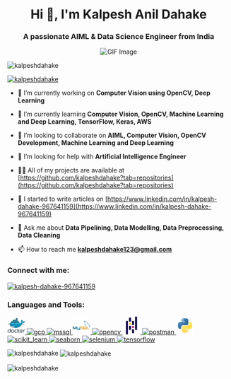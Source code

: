 <h1 align="center">Hi 👋, I'm Kalpesh Anil Dahake</h1>
<h3 align="center">A passionate AIML & Data Science Engineer from India</h3>

<p align="center">
  <img src="https://miro.medium.com/v2/resize:fit:800/1*ubde-Fkr9MeohJo0EuqQNQ.gif" alt="GIF Image">
</p>

<p align="left"> <img src="https://komarev.com/ghpvc/?username=kalpeshdahake&label=Profile%20views&color=0e75b6&style=flat" alt="kalpeshdahake" /> </p>

<p align="left"> <a href="https://github.com/ryo-ma/github-profile-trophy"><img src="https://github-profile-trophy.vercel.app/?username=kalpeshdahake" alt="kalpeshdahake" /></a> </p>

- 🔭 I’m currently working on **Computer Vision using OpenCV, Deep Learning**

- 🌱 I’m currently learning **Computer Vision, OpenCV, Machine Learning and Deep Learning, TensorFlow, Keras, AWS**

- 👯 I’m looking to collaborate on **AIML, Computer Vision, OpenCV Development, Machine Learning and Deep Learning**

- 🤝 I’m looking for help with **Artificial Intelligence Engineer**

- 👨‍💻 All of my projects are available at [https://github.com/kalpeshdahake?tab=repositories](https://github.com/kalpeshdahake?tab=repositories)

- 📝 I started to write articles on [https://www.linkedin.com/in/kalpesh-dahake-967641159](https://www.linkedin.com/in/kalpesh-dahake-967641159)

- 💬 Ask me about **Data Pipelining, Data Modelling, Data Preprocessing, Data Cleaning**

- 📫 How to reach me **kalpeshdahake123@gmail.com**

<h3 align="left">Connect with me:</h3>
<p align="left">
<a href="https://linkedin.com/in/kalpesh-dahake-967641159" target="blank"><img align="center" src="https://raw.githubusercontent.com/rahuldkjain/github-profile-readme-generator/master/src/images/icons/Social/linked-in-alt.svg" alt="kalpesh-dahake-967641159" height="30" width="40" /></a>
</p>

<h3 align="left">Languages and Tools:</h3>
<p align="left"> <a href="https://www.docker.com/" target="_blank" rel="noreferrer"> <img src="https://raw.githubusercontent.com/devicons/devicon/master/icons/docker/docker-original-wordmark.svg" alt="docker" width="40" height="40"/> </a> <a href="https://cloud.google.com" target="_blank" rel="noreferrer"> <img src="https://www.vectorlogo.zone/logos/google_cloud/google_cloud-icon.svg" alt="gcp" width="40" height="40"/> </a> <a href="https://www.microsoft.com/en-us/sql-server" target="_blank" rel="noreferrer"> <img src="https://www.svgrepo.com/show/303229/microsoft-sql-server-logo.svg" alt="mssql" width="40" height="40"/> </a> <a href="https://www.mysql.com/" target="_blank" rel="noreferrer"> <img src="https://raw.githubusercontent.com/devicons/devicon/master/icons/mysql/mysql-original-wordmark.svg" alt="mysql" width="40" height="40"/> </a> <a href="https://opencv.org/" target="_blank" rel="noreferrer"> <img src="https://www.vectorlogo.zone/logos/opencv/opencv-icon.svg" alt="opencv" width="40" height="40"/> </a> <a href="https://pandas.pydata.org/" target="_blank" rel="noreferrer"> <img src="https://raw.githubusercontent.com/devicons/devicon/2ae2a900d2f041da66e950e4d48052658d850630/icons/pandas/pandas-original.svg" alt="pandas" width="40" height="40"/> </a> <a href="https://postman.com" target="_blank" rel="noreferrer"> <img src="https://www.vectorlogo.zone/logos/getpostman/getpostman-icon.svg" alt="postman" width="40" height="40"/> </a> <a href="https://www.python.org" target="_blank" rel="noreferrer"> <img src="https://raw.githubusercontent.com/devicons/devicon/master/icons/python/python-original.svg" alt="python" width="40" height="40"/> </a> <a href="https://scikit-learn.org/" target="_blank" rel="noreferrer"> <img src="https://upload.wikimedia.org/wikipedia/commons/0/05/Scikit_learn_logo_small.svg" alt="scikit_learn" width="40" height="40"/> </a> <a href="https://seaborn.pydata.org/" target="_blank" rel="noreferrer"> <img src="https://seaborn.pydata.org/_images/logo-mark-lightbg.svg" alt="seaborn" width="40" height="40"/> </a> <a href="https://www.selenium.dev" target="_blank" rel="noreferrer"> <img src="https://raw.githubusercontent.com/detain/svg-logos/780f25886640cef088af994181646db2f6b1a3f8/svg/selenium-logo.svg" alt="selenium" width="40" height="40"/> </a> <a href="https://www.tensorflow.org" target="_blank" rel="noreferrer"> <img src="https://www.vectorlogo.zone/logos/tensorflow/tensorflow-icon.svg" alt="tensorflow" width="40" height="40"/> </a> </p>

<p><img align="left" src="https://github-readme-stats.vercel.app/api/top-langs?username=kalpeshdahake&show_icons=true&locale=en&layout=compact" alt="kalpeshdahake" /></p>

<p>&nbsp;<img align="center" src="https://github-readme-stats.vercel.app/api?username=kalpeshdahake&show_icons=true&locale=en" alt="kalpeshdahake" /></p>

<p><img align="center" src="https://github-readme-streak-stats.herokuapp.com/?user=kalpeshdahake&" alt="kalpeshdahake" /></p>
